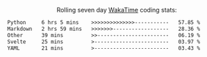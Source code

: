 <p align="center">Rolling seven day <a href="https://wakatime.com/@syrkis"/>WakaTime</a> coding stats:</p>
<!--START_SECTION:waka-->

```txt
Python     6 hrs 5 mins    >>>>>>>>>>>>>>-----------   57.85 %
Markdown   2 hrs 59 mins   >>>>>>>------------------   28.36 %
Other      39 mins         >>-----------------------   06.19 %
Svelte     25 mins         >------------------------   03.97 %
YAML       21 mins         >------------------------   03.43 %
```

<!--END_SECTION:waka-->
